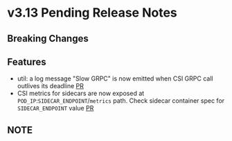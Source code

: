 # v3.13 Pending Release Notes

## Breaking Changes

## Features

- util: a log message "Slow GRPC" is now emitted when
  CSI GRPC call outlives its deadline [PR](https://github.com/ceph/ceph-csi/pull/4847)
- CSI metrics for sidecars are now exposed at `POD_IP`:`SIDECAR_ENDPOINT`/`metrics`
  path. Check sidecar container spec for `SIDECAR_ENDPOINT`
  value [PR](https://github.com/ceph/ceph-csi/pull/4887)

## NOTE
